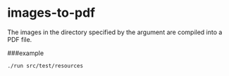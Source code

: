 # images-to-pdf

The images in the directory specified by the argument are compiled into a PDF file.

###example

```
./run src/test/resources
```